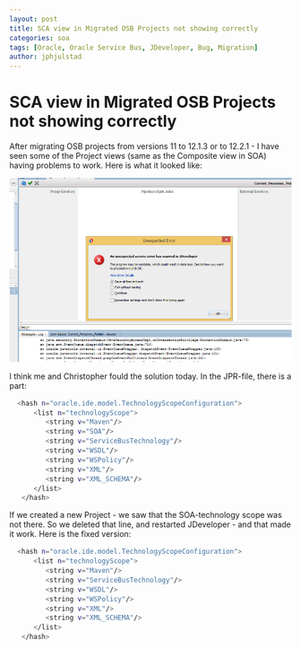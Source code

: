 ```yaml
---
layout: post
title: SCA view in Migrated OSB Projects not showing correctly
categories: soa
tags: [Oracle, Oracle Service Bus, JDeveloper, Bug, Migration]
author: jphjulstad
---
```


# SCA view in Migrated OSB Projects not showing correctly

After migrating OSB projects from versions 11 to 12.1.3 or to 12.2.1 - I have seen some of the Project views (same as the Composite view in SOA) having problems to work. Here is what it looked like:

![Empty View](/images/2016-02-19-JDev/jdev-view.png)


I think me and Christopher fould the solution today. In the JPR-file, there is a part:

```bash
  <hash n="oracle.ide.model.TechnologyScopeConfiguration">
      <list n="technologyScope">
         <string v="Maven"/>
		 <string v="SOA"/>
         <string v="ServiceBusTechnology"/>
         <string v="WSDL"/>
         <string v="WSPolicy"/>
         <string v="XML"/>
         <string v="XML_SCHEMA"/>
      </list>
   </hash>
```

If we created a new Project - we saw that the SOA-technology scope was not there. So we deleted that line, and restarted JDeveloper - and that made it work. Here is the fixed version:

```bash
  <hash n="oracle.ide.model.TechnologyScopeConfiguration">
      <list n="technologyScope">
         <string v="Maven"/>
         <string v="ServiceBusTechnology"/>
         <string v="WSDL"/>
         <string v="WSPolicy"/>
         <string v="XML"/>
         <string v="XML_SCHEMA"/>
      </list>
   </hash>
```

